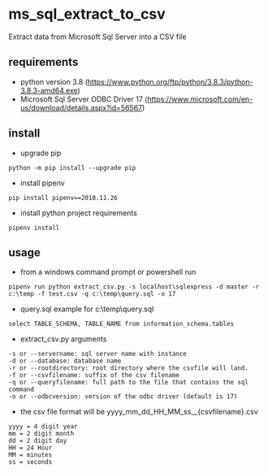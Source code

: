 # ms_sql_extract_to_csv
Extract data from Microsoft Sql Server into a CSV file

## requirements
- python version 3.8 (https://www.python.org/ftp/python/3.8.3/python-3.8.3-amd64.exe)
- Microsoft Sql Server ODBC Driver 17 (https://www.microsoft.com/en-us/download/details.aspx?id=56567)

## install
- upgrade pip
```
python -m pip install --upgrade pip
```
- install pipenv
```
pip install pipenv==2018.11.26
```
- install python project requirements
```
pipenv install
```

## usage

- from a windows command prompt or powershell run
```
pipenv run python extract_csv.py -s localhost\sqlexpress -d master -r c:\temp -f test.csv -q c:\temp\query.sql -o 17
```

- query.sql example for c:\temp\query.sql
```
select TABLE_SCHEMA, TABLE_NAME from information_schema.tables
```

- extract_csv.py arguments
```
-s or --servername: sql server name with instance
-d or --database: database name
-r or --rootdirectory: root directory where the csvfile will land.
-f or --csvfilename: suffix of the csv filename
-q or --queryfilename: full path to the file that contains the sql command
-o or --odbcversion: version of the odbc driver (default is 17)
```

- the csv file format will be yyyy_mm_dd_HH_MM_ss__{csvfilename}.csv
```
yyyy = 4 digit year
mm = 2 digit month
dd = 2 digit day
HH = 24 Hour
MM = minutes
ss = seconds
```
